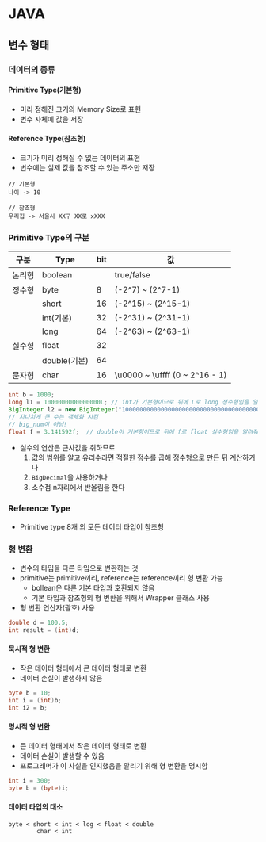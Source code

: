 # JAVA

## 변수 형태

### 데이터의 종류

#### Primitive Type(기본형)

- 미리 정해진 크기의 Memory Size로 표현
- 변수 자체에 값을 저장

#### Reference Type(참조형)

- 크기가 미리 정해질 수 없는 데이터의 표현
- 변수에는 실제 값을 참조할 수 있는 주소만 저장

```
// 기본형
나이 -> 10

// 참조형
우리집 -> 서울시 XX구 XX로 xXXX
```





### Primitive Type의 구분

| 구분   | Type         | bit  | 값                             |
| ------ | ------------ | ---- | ------------------------------ |
| 논리형 | boolean      |      | true/false                     |
| 정수형 | byte         | 8    | (-2^7) ~ (2^7-1)               |
|        | short        | 16   | (-2^15) ~ (2^15-1)             |
|        | int(기본)    | 32   | (-2^31) ~ (2^31-1)             |
|        | long         | 64   | (-2^63) ~ (2^63-1)             |
| 실수형 | float        | 32   |                                |
|        | double(기본) | 64   |                                |
| 문자형 | char         | 16   | \u0000 ~ \uffff (0 ~ 2^16 - 1) |

```java
int b = 1000;
long l1 = 1000000000000000L; // int가 기본형이므로 뒤에 L로 long 정수형임을 알려줘야 함
BigInteger l2 = new BigInteger("10000000000000000000000000000000000000000000000000");
// 지나치게 큰 수는 객체화 시킴
// big_num이 아님!
float f = 3.141592f;  // double이 기본형이므로 뒤에 f로 float 실수형임을 알려줘야 함
```

- 실수의 연산은 근사값을 취하므로
  1. 값의 범위를 알고 유리수라면 적절한 정수를 곱해 정수형으로 만든 뒤 계산하거나
  2. `BigDecimal`을 사용하거나
  3. 소수점 n자리에서 반올림을 한다



### Reference Type

- Primitive type 8개 외 모든 데이터 타입이 참조형



### 형 변환

- 변수의 타입을 다른 타입으로 변환하는 것
- primitive는 primitive끼리, reference는 reference끼리 형 변환 가능
  - bollean은 다른 기본 타입과 호환되지 않음
  - 기본 타입과 참조형의 형 변환을 위해서 Wrapper 클래스 사용
- 형 변환 연산자(괄호) 사용

```java
double d = 100.5;
int result = (int)d;
```



#### 묵시적 형 변환

- 작은 데이터 형태에서 큰 데이터 형태로 변환
- 데이터 손실이 발생하지 않음

```java
byte b = 10;
int i = (int)b;
int i2 = b;
```

#### 명시적 형 변환

- 큰 데이터 형태에서 작은 데이터 형태로 변환
- 데이터 손실이 발생할 수 있음
- 프로그래머가 이 사실을 인지했음을 알리기 위해 형 변환을 명시함

```java
int i = 300;
byte b = (byte)i;
```

#### 데이터 타입의 대소

```
byte < short < int < log < float < double
		char < int
```

